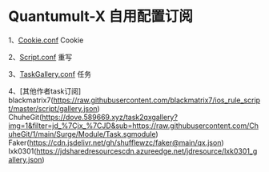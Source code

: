 # Quantumult-X 自用配置订阅

1、[Cookie.conf](https://github.com/lookun/Quantumult-X/blob/main/Cookie.conf)  Cookie

2、[Script.conf](https://github.com/lookun/Quantumult-X/blob/main/Script.conf)  重写

3、[TaskGallery.conf](https://github.com/lookun/Quantumult-X/blob/main/TaskGallery.json)  任务

4、[其他作者task订阅]
blackmatrix7(https://raw.githubusercontent.com/blackmatrix7/ios_rule_script/master/script/gallery.json)
ChuheGit(https://dove.589669.xyz/task2qxgallery?img=1&filter=jd_%7Cjx_%7CJD&sub=https://raw.githubusercontent.com/ChuheGit/1/main/Surge/Module/Task.sgmodule)
Faker(https://cdn.jsdelivr.net/gh/shufflewzc/faker@main/qx.json)
lxk0301(https://jdsharedresourcescdn.azureedge.net/jdresource/lxk0301_gallery.json)
